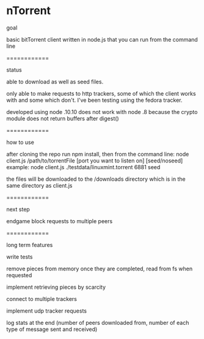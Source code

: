 nTorrent
============

goal

basic bitTorrent client written in node.js that you can run from the command line

============

status

able to download as well as seed files.

only able to make requests to http trackers, some of which the client works with and some which don't.
I've been testing using the fedora tracker.

developed using node .10.10
does not work with node .8 because the crypto module does not return buffers after digest()

============

how to use

after cloning the repo run npm install, then
from the command line:
node client.js /path/to/torrentFile [port you want to listen on] [seed/noseed]
example: node client.js ./testdata/linuxmint.torrent 6881 seed

the files will be downloaded to the /downloads directory which is in the same directory as client.js


============

next step

endgame block requests to multiple peers

============

long term features

write tests

remove pieces from memory once they are completed, read from fs when requested

implement retrieving pieces by scarcity

connect to multiple trackers

implement udp tracker requests

log stats at the end
(number of peers downloaded from, number of each type of message sent and received)
